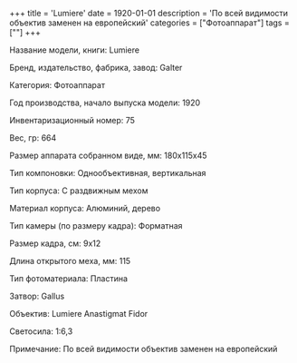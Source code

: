 +++
title = 'Lumiere'
date = 1920-01-01
description = 'По всей видимости объектив заменен на европейский'
categories = ["Фотоаппарат"]
tags = [""]
+++

Название модели, книги: Lumiere

Бренд, издательство, фабрика, завод: Galter

Категория: Фотоаппарат

Год производства, начало выпуска модели: 1920

Инвентаризационный номер: 75

Вес, гр: 664

Размер аппарата  собранном виде, мм: 180x115x45

Тип компоновки: Однообъективная, вертикальная

Тип корпуса: С раздвижным мехом

Материал корпуса: Алюминий, дерево

Тип камеры (по размеру кадра): Форматная

Размер кадра, см: 9х12

Длина открытого меха, мм: 115

Тип фотоматериала: Пластина

Затвор: Gallus

Объектив: Lumiere Anastigmat Fidor

Светосила: 1:6,3

Примечание: По всей видимости объектив заменен на европейский

